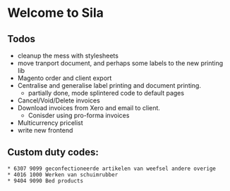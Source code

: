 # Welcome to Sila

## Todos

- cleanup the mess with stylesheets
- move tranport document, and perhaps some labels to the new printing lib
- Magento order and client export
- Centralise and generalise label printing and document printing.
    * partially done, mode splintered code to default pages
- Cancel/Void/Delete invoices
- Download invoices from Xero and email to client. 
    * Conisder using pro-forma invoices
- Multicurrency pricelist
- write new frontend

## Custom duty codes:
	* 6307 9099 geconfectioneerde artikelen van weefsel andere overige
	* 4016 1000 Werken van schuimrubber
	* 9404 9090 Bed products
